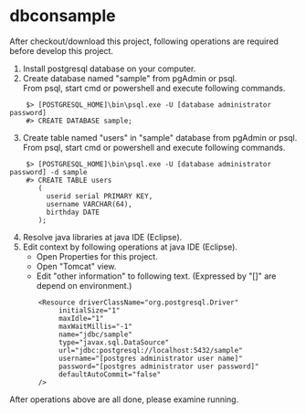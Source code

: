 # dbconsample
After checkout/download this project, following operations are required before develop this project.
1. Install postgresql database on your computer.
2. Create database named "sample" from pgAdmin or psql.  
From psql, start cmd or powershell and execute following commands.
~~~
    $> [POSTGRESQL_HOME]\bin\psql.exe -U [database administrator password]
    #> CREATE DATABASE sample;
~~~
3. Create table named "users" in "sample" database from pgAdmin or psql.  
From psql, start cmd or powershell and execute following commands.
~~~
    $> [POSTGRESQL_HOME]\bin\psql.exe -U [database administrator password] -d sample
    #> CREATE TABLE users
       (
         userid serial PRIMARY KEY,
         username VARCHAR(64),
         birthday DATE
       );
~~~
4. Resolve java libraries at java IDE (Eclipse).
5. Edit context by following operations at java IDE (Eclipse).
   - Open Properties for this project.
   - Open "Tomcat" view.
   - Edit "other information" to following text. (Expressed by "[]" are depend on environment.)
~~~
       <Resource driverClassName="org.postgresql.Driver"
            initialSize="1"
            maxIdle="1"
            maxWaitMillis="-1"
            name="jdbc/sample"
            type="javax.sql.DataSource"
            url="jdbc:postgresql://localhost:5432/sample"
            username="[postgres administrator user name]"
            password="[postgres administrator user password]"
            defaultAutoCommit="false"
       />
~~~
After operations above are all done, please examine running.

